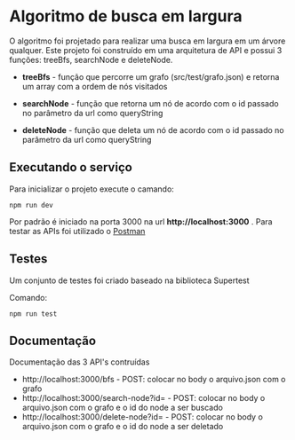 # Algoritmo de busca em largura

O algoritmo foi projetado para realizar uma busca em largura em um árvore qualquer. Este projeto foi construído em uma arquitetura de API e possui 3 funções: treeBfs, searchNode e deleteNode.

* **treeBfs** - função que percorre um grafo (src/test/grafo.json) e retorna um array com a ordem de nós visitados 

* **searchNode** - função que retorna um nó de acordo com o id passado no parâmetro da url como queryString

* **deleteNode** - função que deleta um nó de acordo com o id passado no parâmetro da url como queryString

## Executando o serviço

Para inicializar o projeto execute o camando:

```
npm run dev
```

Por padrão é iniciado na porta 3000 na url **http://localhost:3000** . Para testar as APIs foi utilizado o [Postman](https://www.getpostman.com/)

## Testes

Um conjunto de testes foi criado baseado na biblioteca Supertest

Comando:

```
npm run test
```

## Documentação

Documentação das 3 API's contruídas

* http://localhost:3000/bfs - POST: colocar no body o arquivo.json com o grafo
* http://localhost:3000/search-node?id= - POST: colocar no body o arquivo.json com o grafo e o id do node a ser buscado
* http://localhost:3000/delete-node?id= - POST: colocar no body o arquivo.json com o grafo e o id do node a ser deletado

